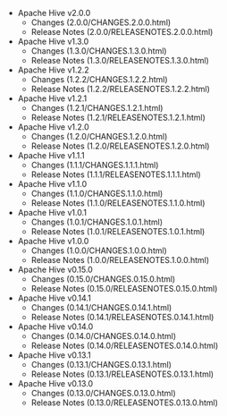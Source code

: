 
<!---
# Licensed to the Apache Software Foundation (ASF) under one
# or more contributor license agreements.  See the NOTICE file
# distributed with this work for additional information
# regarding copyright ownership.  The ASF licenses this file
# to you under the Apache License, Version 2.0 (the
# "License"); you may not use this file except in compliance
# with the License.  You may obtain a copy of the License at
#
#     http://www.apache.org/licenses/LICENSE-2.0
#
# Unless required by applicable law or agreed to in writing, software
# distributed under the License is distributed on an "AS IS" BASIS,
# WITHOUT WARRANTIES OR CONDITIONS OF ANY KIND, either express or implied.
# See the License for the specific language governing permissions and
# limitations under the License.
-->
* Apache Hive v2.0.0
    * Changes (2.0.0/CHANGES.2.0.0.html)
    * Release Notes (2.0.0/RELEASENOTES.2.0.0.html)
* Apache Hive v1.3.0
    * Changes (1.3.0/CHANGES.1.3.0.html)
    * Release Notes (1.3.0/RELEASENOTES.1.3.0.html)
* Apache Hive v1.2.2
    * Changes (1.2.2/CHANGES.1.2.2.html)
    * Release Notes (1.2.2/RELEASENOTES.1.2.2.html)
* Apache Hive v1.2.1
    * Changes (1.2.1/CHANGES.1.2.1.html)
    * Release Notes (1.2.1/RELEASENOTES.1.2.1.html)
* Apache Hive v1.2.0
    * Changes (1.2.0/CHANGES.1.2.0.html)
    * Release Notes (1.2.0/RELEASENOTES.1.2.0.html)
* Apache Hive v1.1.1
    * Changes (1.1.1/CHANGES.1.1.1.html)
    * Release Notes (1.1.1/RELEASENOTES.1.1.1.html)
* Apache Hive v1.1.0
    * Changes (1.1.0/CHANGES.1.1.0.html)
    * Release Notes (1.1.0/RELEASENOTES.1.1.0.html)
* Apache Hive v1.0.1
    * Changes (1.0.1/CHANGES.1.0.1.html)
    * Release Notes (1.0.1/RELEASENOTES.1.0.1.html)
* Apache Hive v1.0.0
    * Changes (1.0.0/CHANGES.1.0.0.html)
    * Release Notes (1.0.0/RELEASENOTES.1.0.0.html)
* Apache Hive v0.15.0
    * Changes (0.15.0/CHANGES.0.15.0.html)
    * Release Notes (0.15.0/RELEASENOTES.0.15.0.html)
* Apache Hive v0.14.1
    * Changes (0.14.1/CHANGES.0.14.1.html)
    * Release Notes (0.14.1/RELEASENOTES.0.14.1.html)
* Apache Hive v0.14.0
    * Changes (0.14.0/CHANGES.0.14.0.html)
    * Release Notes (0.14.0/RELEASENOTES.0.14.0.html)
* Apache Hive v0.13.1
    * Changes (0.13.1/CHANGES.0.13.1.html)
    * Release Notes (0.13.1/RELEASENOTES.0.13.1.html)
* Apache Hive v0.13.0
    * Changes (0.13.0/CHANGES.0.13.0.html)
    * Release Notes (0.13.0/RELEASENOTES.0.13.0.html)

